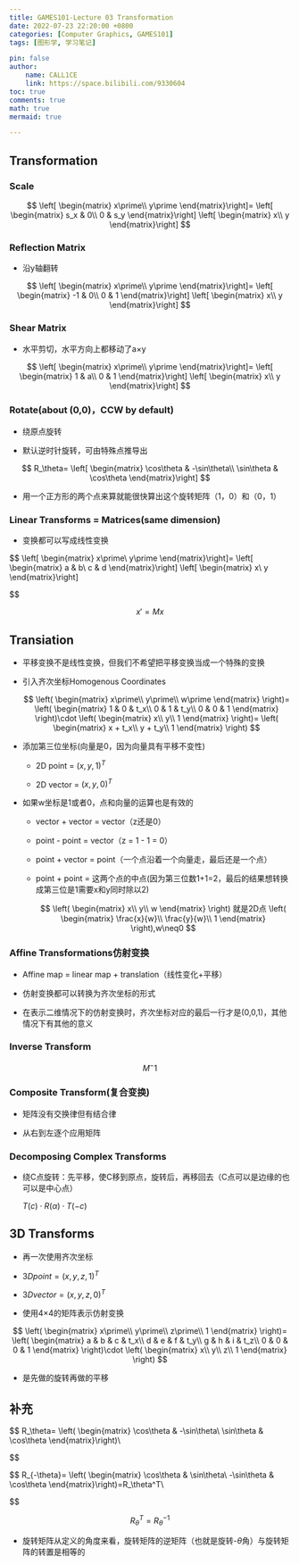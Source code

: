 ```yaml
---
title: GAMES101-Lecture 03 Transformation
date: 2022-07-23 22:20:00 +0800
categories: [Computer Graphics, GAMES101]
tags: [图形学, 学习笔记]

pin: false
author: 
    name: CALL1CE
    link: https://space.bilibili.com/9330604
toc: true
comments: true
math: true
mermaid: true

---
```


## Transformation

### Scale

$$
\left[
\begin{matrix}
x\prime\\
y\prime
\end{matrix}\right]=
\left[
\begin{matrix}
s_x & 0\\
0 & s_y
\end{matrix}\right]
\left[
\begin{matrix}
x\\
y
\end{matrix}\right]
$$

### Reflection Matrix

- 沿y轴翻转

$$
\left[
\begin{matrix}
x\prime\\
y\prime
\end{matrix}\right]=
\left[
\begin{matrix}
-1 & 0\\
0 & 1
\end{matrix}\right]
\left[
\begin{matrix}
x\\
y
\end{matrix}\right]
$$

### Shear Matrix

- 水平剪切，水平方向上都移动了a×y

$$
\left[
\begin{matrix}
x\prime\\
y\prime
\end{matrix}\right]=
\left[
\begin{matrix}
1 & a\\
0 & 1
\end{matrix}\right]
\left[
\begin{matrix}
x\\
y
\end{matrix}\right]
$$

### Rotate(about (0,0)，CCW by default)

* 绕原点旋转
- 默认逆时针旋转，可由特殊点推导出

$$
R_\theta=
\left[
\begin{matrix}
\cos\theta & -\sin\theta\\
\sin\theta & \cos\theta
\end{matrix}\right]
$$

* 用一个正方形的两个点来算就能很快算出这个旋转矩阵（1，0）和（0，1）

### Linear Transforms = Matrices(same dimension)

* 变换都可以写成线性变换

$$
\left[
\begin{matrix}
x\prime\\
y\prime
\end{matrix}\right]=
\left[
\begin{matrix}
a & b\\
c & d
\end{matrix}\right]
\left[
\begin{matrix}
x\\
y
\end{matrix}\right]

$$

$$
x\prime=Mx
$$

## Transiation

- 平移变换不是线性变换，但我们不希望把平移变换当成一个特殊的变换

- 引入齐次坐标Homogenous Coordinates
  
  $$
  \left(
\begin{matrix}
x\prime\\
y\prime\\
w\prime
\end{matrix}
\right)=
\left(
\begin{matrix}
1 & 0 & t_x\\
0 & 1 & t_y\\
0 & 0 & 1
\end{matrix}
\right)\cdot
\left(
\begin{matrix}
x\\
y\\
1
\end{matrix}
\right)=
\left(
\begin{matrix}
x + t_x\\
y + t_y\\
1
\end{matrix}
\right)
  $$

- 添加第三位坐标(向量是0，因为向量具有平移不变性)
  
  - 2D point = $(x,y,1)^T$
  
  - 2D vector = $(x,y,0)^T$

- 如果w坐标是1或者0，点和向量的运算也是有效的
  
  - vector + vector = vector（z还是0）
  
  - point - point = vector（z = 1 - 1 = 0）
  
  - point + vector = point（一个点沿着一个向量走，最后还是一个点）
  
  - point + point = 这两个点的中点(因为第三位数1+1=2，最后的结果想转换成第三位是1需要x和y同时除以2)
    
    $$
    \left(
\begin{matrix}
x\\
y\\
w
\end{matrix}
\right)
就是2D点
\left(
\begin{matrix}
\frac{x}{w}\\
\frac{y}{w}\\
1
\end{matrix}
\right),w\neq0
    $$

### Affine Transformations仿射变换

- Affine map = linear map + translation（线性变化+平移）

- 仿射变换都可以转换为齐次坐标的形式

- 在表示二维情况下的仿射变换时，齐次坐标对应的最后一行才是(0,0,1)，其他情况下有其他的意义

### Inverse Transform

$$
M^-1
$$

### Composite Transform(复合变换)

* 矩阵没有交换律但有结合律
- 从右到左逐个应用矩阵

### Decomposing Complex Transforms

- 绕C点旋转：先平移，使C移到原点，旋转后，再移回去（C点可以是边缘的也可以是中心点）
  
  $T(c)\cdot R(\alpha)\cdot T(-c)$

## 3D Transforms

- 再一次使用齐次坐标

- $3D point = (x,y,z,1)^T$

- $3D vector = (x,y,z,0)^T$

- 使用4×4的矩阵表示仿射变换

$$
\left(
\begin{matrix}
x\prime\\
y\prime\\
z\prime\\
1
\end{matrix}
\right)=
\left(
\begin{matrix}
a & b & c & t_x\\
d & e & f & t_y\\
g & h & i & t_z\\
0 & 0 & 0 & 1
\end{matrix}
\right)\cdot
\left(
\begin{matrix}
x\\
y\\
z\\
1
\end{matrix}
\right)
$$

- 是先做的旋转再做的平移

## 补充

$$
R_\theta=
\left(
\begin{matrix}
\cos\theta & -\sin\theta\\
\sin\theta & \cos\theta
\end{matrix}\right)\\

$$

$$
R_{-\theta}=
\left(
\begin{matrix}
\cos\theta & \sin\theta\\
-\sin\theta & \cos\theta
\end{matrix}\right)=R_\theta^T\\

$$

$$
R_\theta^T=R_\theta^{-1}
$$

* 旋转矩阵从定义的角度来看，旋转矩阵的逆矩阵（也就是旋转-$\theta$角）与旋转矩阵的转置是相等的
